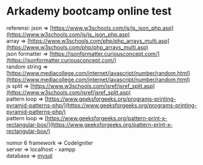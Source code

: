 # Arkademy bootcamp online test

referensi:
json => [https://www.w3schools.com/js/js_json_php.asp](https://www.w3schools.com/js/js_json_php.asp)<br>
array => [https://www.w3schools.com/php/php_arrays_multi.asp](https://www.w3schools.com/php/php_arrays_multi.asp)<br>
json formatter => [https://jsonformatter.curiousconcept.com/](https://jsonformatter.curiousconcept.com/)<br>
random string => [https://www.mediacollege.com/internet/javascript/number/random.html](https://www.mediacollege.com/internet/javascript/number/random.html)<br>
js split => [https://www.w3schools.com/jsref/jsref_split.asp](https://www.w3schools.com/jsref/jsref_split.asp)<br>
pattern loop => [https://www.geeksforgeeks.org/programs-printing-pyramid-patterns-php/](https://www.geeksforgeeks.org/programs-printing-pyramid-patterns-php/)<br>
pattern loop => [https://www.geeksforgeeks.org/pattern-print-x-rectangular-box/](https://www.geeksforgeeks.org/pattern-print-x-rectangular-box/)<br>

nomor 6 
framework => CodeIgniter<br>
server => localhost - xampp<br>
database => [mysql](https://www.mysql.com/)<br>